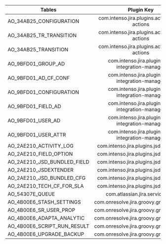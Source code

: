 | Tables                        | Plugin Key                                      | Company  |
| ------------------------------|:-----------------------------------------------:| -----:   |
| AO_34AB25_CONFIGURATION       | com.intenso.jira.plugins.actions.jsd-actions    | Deviniti |
| AO_34AB25_TR_TRANSITION       | com.intenso.jira.plugins.actions.jsd-actions    | Deviniti |
| AO_34AB25_TRANSITION          | com.intenso.jira.plugins.actions.jsd-actions    | Deviniti |
| AO_9BFD01_GROUP_AD            | com.intenso.jira.plugins.ad-integration-manager | Deviniti |
| AO_9BFD01_AD_CF_CONF          | com.intenso.jira.plugins.ad-integration-manager | Deviniti |
| AO_9BFD01_CONFIGURATION       | com.intenso.jira.plugins.ad-integration-manager | Deviniti |
| AO_9BFD01_FIELD_AD            | com.intenso.jira.plugins.ad-integration-manager | Deviniti |
| AO_9BFD01_USER_AD             | com.intenso.jira.plugins.ad-integration-manager | Deviniti |
| AO_9BFD01_USER_ATTR           | com.intenso.jira.plugins.ad-integration-manager | Deviniti |
| AO_2AE210_ACTIVITY_LOG        | com.intenso.jira.plugins.jsd-extender           | Deviniti |
| AO_2AE210_FIELD_OPTION        | com.intenso.jira.plugins.jsd-extender           | Deviniti |
| AO_2AE210_JSD_BUNDLED_FIELD   | com.intenso.jira.plugins.jsd-extender           | Deviniti |
| AO_2AE210_JSDEXTENDER         | com.intenso.jira.plugins.jsd-extender           | Deviniti |
| AO_2AE210_JSD_BUNDLED_CFG     | com.intenso.jira.plugins.jsd-extender           | Deviniti |
| AO_2AE210_TECH_CF_FOR_SLA     | com.intenso.jira.plugins.jsd-extender           | Deviniti |
| AO_54307E_QUEUE               | com.atlassian.jira.servicedesk                  | Atlassian |
| AO_4B00E6_STASH_SETTINGS      | com.onresolve.jira.groovy.groovyrunner          | Adaptavist |
| AO_4B00E6_SR_USER_PROP        | com.onresolve.jira.groovy.groovyrunner          | Adaptavist |
| AO_4B00E6_ADAPTA_ANALYTIC     | com.onresolve.jira.groovy.groovyrunner          | Adaptavist |
| AO_4B00E6_SCRIPT_RUN_RESULT   | com.onresolve.jira.groovy.groovyrunner          | Adaptavist |
| AO_4B00E6_UPGRADE_BACKUP      | com.onresolve.jira.groovy.groovyrunner          | Adaptavist |

